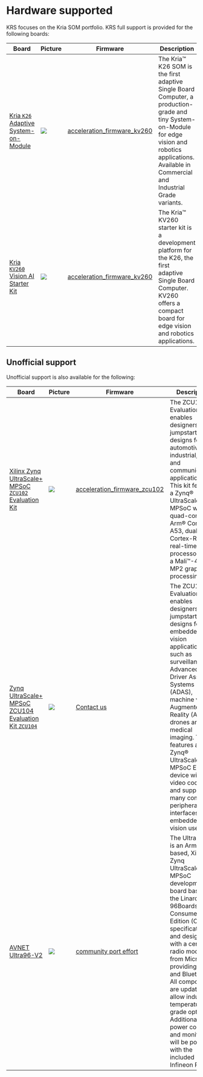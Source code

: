 # Hardware supported

KRS focuses on the Kria SOM portfolio. KRS full support is provided for the following boards:

<style>
table th:first-of-type {
    width: 15%;
}
table th:nth-of-type(2) {
    width: 10%;
}
table th:nth-of-type(3) {
    width: 25%;
}
table th:nth-of-type(4) {
    width: 50%;
}

.wy-table-responsive table td,
.wy-table-responsive table th {
    white-space: normal;
}
</style>


| Board | Picture |  Firmware | Description |
|------------|-------|-------------|-------|
| [Kria `K26` Adaptive System-on-Module](https://www.xilinx.com/products/som/kria/k26c-commercial.html) | ![](https://www.xilinx.com/content/dam/xilinx/imgs/products/som/som-k26-main.png) | [acceleration_firmware_kv260](https://github.com/ros-acceleration/acceleration_firmware_kv260) | The Kria™ K26 SOM is the first adaptive Single Board Computer, a production-grade and tiny System-on-Module for edge vision and robotics applications. Available in Commercial and Industrial Grade variants.  | 
| [Kria `KV260` Vision AI Starter Kit](https://www.xilinx.com/products/som/kria/kv260-vision-starter-kit.html) | ![](https://www.xilinx.com/content/dam/xilinx/imgs/products/som/som-kv260-4.png) | [acceleration_firmware_kv260](https://github.com/ros-acceleration/acceleration_firmware_kv260) | The Kria™ KV260 starter kit is a development platform for the K26, the first adaptive Single Board Computer. KV260 offers a compact board for edge vision and robotics applications.  |

## Unofficial support

Unofficial support is also available for the following:

| Board | Picture | Firmware | Description | 
|------------|-------|----------|----------|
| [Xilinx Zynq UltraScale+ MPSoC `ZCU102` Evaluation Kit](https://www.xilinx.com/products/boards-and-kits/ek-u1-zcu102-g.html) | ![](https://www.xilinx.com/content/dam/xilinx/imgs/kits/whats-inside/zcu102-evaluation-board-w.jpg) | [acceleration_firmware_zcu102](https://github.com/ros-acceleration/acceleration_firmware_zcu102) | The ZCU102 Evaluation Kit enables designers to jumpstart designs for automotive, industrial, video, and communications applications. This kit features a Zynq® UltraScale+™ MPSoC with a quad-core Arm® Cortex®-A53, dual-core Cortex-R5F real-time processors, and a Mali™-400 MP2 graphics processing unit  | 
| [Zynq UltraScale+ MPSoC ZCU104 Evaluation Kit `ZCU104`](https://www.xilinx.com/products/boards-and-kits/zcu104.html) | ![](https://www.xilinx.com/content/dam/xilinx/imgs/kits/whats-inside/zcu104-evaluation-board-w.jpg) | [Contact us](https://www.xilinx.com/about/contact.html) |  The ZCU104 Evaluation Kit enables designers to jumpstart designs for embedded vision applications such as surveillance, Advanced Driver Assisted Systems (ADAS), machine vision, Augmented Reality (AR), drones and medical imaging. This kit features a Zynq® UltraScale+™ MPSoC EV device with video codec and supports many common peripherals and interfaces for embedded vision use case. |
| [AVNET Ultra96-V2](https://www.avnet.com/wps/portal/us/products/new-product-introductions/npi/aes-ultra96-v2/) | ![](https://www.avnet.com/wps/wcm/connect/onesite/c163c966-18fa-44fc-81c0-e05425c52b5d/ultra96-v2-front-view.jpg?MOD=AJPERES&CACHEID=ROOTWORKSPACE.Z18_NA5A1I41L0ICD0ABNDMDDG0000-c163c966-18fa-44fc-81c0-e05425c52b5d-mBKcori) | [community port effort](https://github.com/ros-acceleration/community/issues/1) | The Ultra96-V2 is an Arm-based, Xilinx Zynq UltraScale+™ MPSoC development board based on the Linaro 96Boards Consumer Edition (CE) specification and designed with a certified radio module from Microchip providing Wi-Fi and Bluetooth. All components are updated to allow industrial temperature grade options. Additional power control and monitoring will be possible with the included Infineon PMICs.|